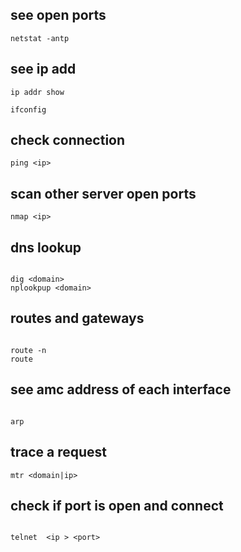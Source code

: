 ## see open ports

```
netstat -antp

```
## see ip add 

```
ip addr show  

ifconfig

```

## check connection 

```
ping <ip>

```
## scan other server open ports

```
nmap <ip>

```

## dns lookup

```

dig <domain>
nplookpup <domain>

```

##  routes and gateways 

```

route -n
route

```
## see amc address of each interface

```

arp

```

## trace a request 

```
mtr <domain|ip>

```

## check if port is open and connect 

```

telnet  <ip > <port>

```